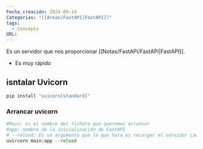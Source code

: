```yaml
---
Fecha_creación: 2024-09-14
Categorias: "[[Areas/FastAPI|FastAPI]]"
tags:
  - Concepto
URL:
---
```

Es un servidor que nos proporcionar [[Notas/FastAPi/FastAPI|FastAPI]].

- Es muy rápido


## isntalar Uvicorn

```bash
pip install "uvicorn[standard]"
```

### Arrancar uvicorn

```python
#Main: es el nombre del fichero que queremos arrancar
#app: nombre de la inicialización de FastAPI 
# --reload: Es un argumento que lo que hara es recargar el servidor cada vez que cambieamos algo del fichero
uvircorn main:app --reload
```
